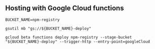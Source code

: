 ## Hosting with Google Cloud functions

```
BUCKET_NAME=npm-registry

gsutil mb "gs://${BUCKET_NAME}-deploy"

gcloud beta functions deploy npm-registry --stage-bucket "${BUCKET_NAME}-deploy" --trigger-http --entry-point=googleCloud

```